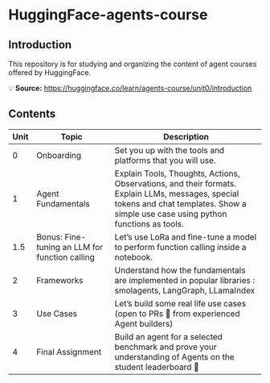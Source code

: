 # HuggingFace-agents-course
## Introduction
This repository is for studying and organizing the content of agent courses offered by HuggingFace.

💡 **Source:** https://huggingface.co/learn/agents-course/unit0/introduction

## Contents
|Unit|Topic|Description|
|---|---|---|
|0|Onboarding|Set you up with the tools and platforms that you will use.|
|1|Agent Fundamentals|Explain Tools, Thoughts, Actions, Observations, and their formats. Explain LLMs, messages, special tokens and chat templates. Show a simple use case using python functions as tools.|
|1.5|Bonus: Fine-tuning an LLM for function calling|Let’s use LoRa and fine-tune a model to perform function calling inside a notebook.
|2|Frameworks|Understand how the fundamentals are implemented in popular libraries : smolagents, LangGraph, LLamaIndex|
|3|Use Cases|Let’s build some real life use cases (open to PRs 🤗 from experienced Agent builders)|
|4|Final Assignment|Build an agent for a selected benchmark and prove your understanding of Agents on the student leaderboard 🚀